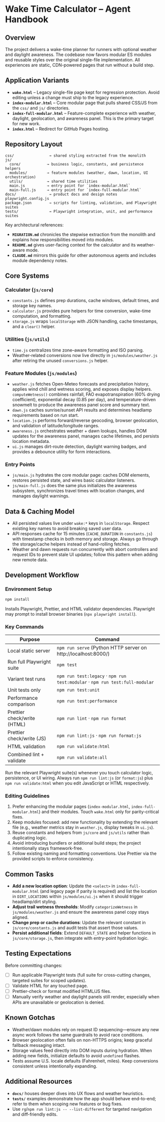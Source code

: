 # Wake Time Calculator – Agent Handbook

## Overview
The project delivers a wake-time planner for runners with optional weather and daylight awareness. The codebase now favors modular ES modules and reusable styles over the original single-file implementation. All experiences are static, CDN-powered pages that run without a build step.

## Application Variants
- **`wake.html`** – Legacy single-file page kept for regression protection. Avoid editing unless a change must ship to the legacy experience.
- **`index-modular.html`** – Core modular page that pulls shared CSS/JS from the `css/` and `js/` directories.
- **`index-full-modular.html`** – Feature-complete experience with weather, daylight, geolocation, and awareness panel. This is the primary target for new work.
- **`index.html`** – Redirect for GitHub Pages hosting.

## Repository Layout
```
css/                → shared styling extracted from the monolith
js/
  core/            → business logic, constants, and persistence helpers
  modules/         → feature modules (weather, dawn, location, UI orchestration)
  utils/           → shared time utilities
  main.js          → entry point for `index-modular.html`
  main-full.js     → entry point for `index-full-modular.html`
docs/               → product docs and design notes
playwright.config.js
package.json        → scripts for linting, validation, and Playwright suites
tests/              → Playwright integration, unit, and performance suites
```

Key architectural references:
- **`MIGRATION.md`** chronicles the stepwise extraction from the monolith and explains how responsibilities moved into modules.
- **`README.md`** gives user-facing context for the calculator and its weather-aware mode.
- **`CLAUDE.md`** mirrors this guide for other autonomous agents and includes module dependency notes.

## Core Systems
### Calculator (`js/core`)
- `constants.js` defines prep durations, cache windows, default times, and storage key names.
- `calculator.js` provides pure helpers for time conversion, wake-time computation, and formatting.
- `storage.js` wraps `localStorage` with JSON handling, cache timestamps, and a `clear()` helper.

### Utilities (`js/utils`)
- `time.js` centralizes time zone–aware formatting and ISO parsing.
- Weather-related conversions now live directly in `js/modules/weather.js` after retiring the unused `conversions.js` helper.

### Feature Modules (`js/modules`)
- `weather.js` fetches Open-Meteo forecasts and precipitation history, applies wind chill and wetness scoring, and exposes display helpers. `computeWetness()` combines rainfall, FAO evapotranspiration (60% drying coefficient), exponential decay (0.85 per day), and temperature-driven snowmelt to produce the awareness panel score and summary text.
- `dawn.js` caches sunrise/sunset API results and determines headlamp requirements based on run start.
- `location.js` performs forward/reverse geocoding, browser geolocation, and validation of latitude/longitude ranges.
- `awareness.js` orchestrates weather + dawn lookups, handles DOM updates for the awareness panel, manages cache lifetimes, and persists location metadata.
- `ui.js` manages dirt-route detection, daylight warning badges, and provides a debounce utility for form interactions.

### Entry Points
- `js/main.js` hydrates the core modular page: caches DOM elements, restores persisted state, and wires basic calculator listeners.
- `js/main-full.js` does the same plus initializes the awareness subsystem, synchronizes travel times with location changes, and manages daylight warnings.

## Data & Caching Model
- All persisted values live under `wake:*` keys in `localStorage`. Respect existing key names to avoid breaking saved user data.
- API responses cache for 15 minutes (`CACHE_DURATION` in `constants.js`) with timestamp checks in both memory and storage. Always go through the storage/cache helpers instead of hand-rolling fetches.
- Weather and dawn requests run concurrently with abort controllers and request IDs to prevent stale UI updates; follow this pattern when adding new remote data.

## Development Workflow
### Environment Setup
```bash
npm install
```
Installs Playwright, Prettier, and HTML validator dependencies. Playwright may prompt to install browser binaries (`npx playwright install`).

### Key Commands
| Purpose | Command |
| --- | --- |
| Local static server | `npm run serve` (Python HTTP server on http://localhost:8000/) |
| Run full Playwright suite | `npm test` |
| Variant test runs | `npm run test:legacy` · `npm run test:modular` · `npm run test:full-modular` |
| Unit tests only | `npm run test:unit` |
| Performance comparison | `npm run test:performance` |
| Prettier check/write (HTML) | `npm run lint` · `npm run format` |
| Prettier check/write (JS) | `npm run lint:js` · `npm run format:js` |
| HTML validation | `npm run validate:html` |
| Combined lint + validate | `npm run validate:all` |

Run the relevant Playwright suite(s) whenever you touch calculator logic, persistence, or UI wiring. Always run `npm run lint:js` (or `format:js`) plus `npm run validate:html` when you edit JavaScript or HTML respectively.

### Editing Guidelines
1. Prefer enhancing the modular pages (`index-modular.html`, `index-full-modular.html`) and their modules. Touch `wake.html` only for parity-critical fixes.
2. Keep modules focused: add new functionality by extending the relevant file (e.g., weather metrics stay in `weather.js`, display tweaks in `ui.js`).
3. Reuse constants and helpers from `js/core` and `js/utils` rather than duplicating logic.
4. Avoid introducing bundlers or additional build steps; the project intentionally stays framework-free.
5. Follow existing naming and formatting conventions. Use Prettier via the provided scripts to enforce consistency.

## Common Tasks
- **Add a new location option**: Update the `<select>` in `index-full-modular.html` (and legacy page if parity is required) and list the location in `DIRT_LOCATIONS` within `js/modules/ui.js` when it should trigger headlamp/dirt styling.
- **Adjust trail wetness thresholds**: Modify `categorizeWetness` in `js/modules/weather.js` and ensure the awareness panel copy stays aligned.
- **Change prep or cache durations**: Update the relevant constant in `js/core/constants.js` and audit tests that assert those values.
- **Persist additional fields**: Extend `DEFAULT_STATE` and helper functions in `js/core/storage.js`, then integrate with entry-point hydration logic.

## Testing Expectations
Before committing changes:
- [ ] Run applicable Playwright tests (full suite for cross-cutting changes, targeted suites for scoped updates).
- [ ] Validate HTML for any touched page.
- [ ] Prettier-check or format modified HTML/JS files.
- [ ] Manually verify weather and daylight panels still render, especially when APIs are unavailable or geolocation is denied.

## Known Gotchas
- Weather/dawn modules rely on request ID sequencing—ensure any new async work follows the same guardrails to avoid race conditions.
- Browser geolocation often fails on non-HTTPS origins; keep graceful fallback messaging intact.
- Storage values feed directly into DOM inputs during hydration. When adding new fields, initialize defaults to avoid `undefined` flashes.
- Tests assume U.S. locale defaults (Fahrenheit, miles). Keep conversions consistent unless intentionally expanding.

## Additional Resources
- **`docs/`** houses deeper dives into UX flows and weather heuristics.
- **`tests/`** examples demonstrate how the app should behave end-to-end; refer to them when scoping new features or bug fixes.
- Use `rg`/`npm run lint:js -- --list-different` for targeted navigation and diff-friendly edits.

